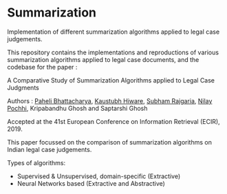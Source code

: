 # Summarization
Implementation of different summarization algorithms applied to legal case judgements.

This repository contains the implementations and reproductions of various summarization algorithms applied to legal case documents, and the codebase for the paper :

A Comparative Study of Summarization Algorithms applied to Legal Case Judgments

Authors : [Paheli Bhattacharya](https://github.com/paheli), [Kaustubh Hiware](https://github.com/kaustubhhiware), [Subham Rajgaria](https://github.com/SubhamRajgaria), [Nilay Pochhi](https://github.com/npochhi), Kripabandhu Ghosh and Saptarshi Ghosh


Accepted at the 41st European Conference on Information Retrieval (ECIR), 2019.

This paper focussed on the comparison of summarization algorithms on Indian legal case judgements.

Types of algorithms:

* Supervised & Unsupervised, domain-specific (Extractive)
* Neural Networks based (Extractive and Abstractive)
